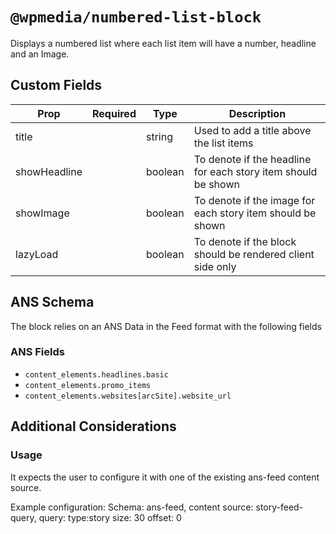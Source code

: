 # `@wpmedia/numbered-list-block`

Displays a numbered list where each list item will have a number, headline and an Image.

## Custom Fields

| **Prop**     | **Required** | **Type** | **Description**                                               |
| ------------ | ------------ | -------- | ------------------------------------------------------------- |
| title        |              | string   | Used to add a title above the list items                      |
| showHeadline |              | boolean  | To denote if the headline for each story item should be shown |
| showImage    |              | boolean  | To denote if the image for each story item should be shown    |
| lazyLoad     |              | boolean  | To denote if the block should be rendered client side only    |

## ANS Schema

The block relies on an ANS Data in the Feed format with the following fields

### ANS Fields

- `content_elements.headlines.basic`
- `content_elements.promo_items`
- `content_elements.websites[arcSite].website_url`

## Additional Considerations

### Usage

It expects the user to configure it with one of the existing ans-feed content source.

Example configuration:
Schema: ans-feed,
content source: story-feed-query,
query: type:story
size: 30
offset: 0
